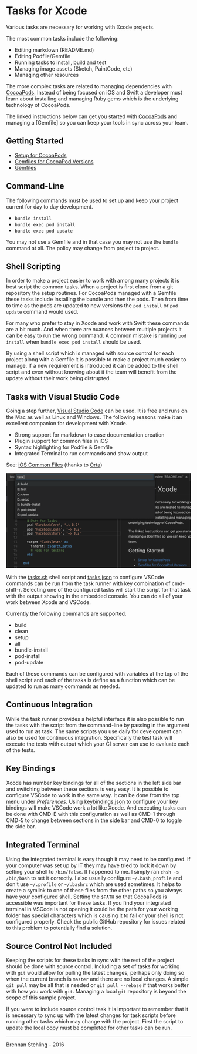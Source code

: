# Tasks for Xcode

Various tasks are necessary for working with Xcode projects. 

The most common tasks include the following:

* Editing markdown (README.md)
* Editing Podfile/Gemfile
* Running tasks to install, build and test
* Managing image assets (Sketch, PaintCode, etc)
* Managing other resources

The more complex tasks are related to managing dependencies with [CocoaPods]. Instead of being focused on iOS and Swift a developer must learn about installing and managing Ruby gems which is the underlying technology of CocoaPods.

The linked instructions below can get you started with [CocoaPods] and managing a [Gemfile] so you can keep your tools in sync across your team.

## Getting Started

* [Setup for CocoaPods]
* [Gemfiles for CocoaPod Versions]
* [Gemfiles]

## Command-Line

The following commands must be used to set up and keep your project current for day to day development.

 * `bundle install`
 * `bundle exec pod install`
 * `bundle exec pod update`

You may not use a Gemfile and in that case you may not use the `bundle` command at all. The policy may change from project to project.

## Shell Scripting

In order to make a project easier to work with among many projects it is best script the common tasks. When a project is first clone from a git repository the setup routines. For CocoaPods managed with a Gemfile these tasks include installing the bundle and then the pods. Then from time to time as the pods are updated to new versions the `pod install` or `pod update` command would used.

For many who prefer to stay in Xcode and work with Swift these commands are a bit much. And when there are nuances between multiple projects it can be easy to run the wrong command. A common mistake is running `pod install` when `bundle exec pod install` should be used.

By using a shell script which is managed with source control for each project along with a Gemfile it is possible to make a project much easier to manage. If a new requirement is introduced it can be added to the shell script and even without knowing about it the team will benefit from the update without their work being distrupted.

## Tasks with Visual Studio Code

Going a step further, [Visual Studio Code] can be used. It is free and runs on the Mac as well as Linux and Windows. The following reasons make it an excellent companion for development with Xcode.

* Strong support for markdown to ease documentation creation
* Plugin support for common files in iOS
* Syntax highlighting for Podfile & Gemfile
* Integrated Terminal to run commands and show output

See: [iOS Common Files] (thanks to [Orta])

![](vscode.png)

With the [tasks.sh] shell script and [tasks.json] to configure VSCode commands can be run from the task runner with key combination of cmd-shift-r. Selecting one of the configured tasks will start the script for that task with the output showing in the embedded console. You can do all of your work between Xcode and VSCode.

Currently the following commands are supported.

* build 
* clean
* setup
* all
* bundle-install
* pod-install
* pod-update

Each of these commands can be configured with variables at the top of the shell script and each of the tasks is define as a function which can be updated to run as many commands as needed.

## Continuous Integration

While the task runner provides a helpful interface it is also possible to run the tasks with the script from the command-line by passing in the argument used to run as task. The same scripts you use daily for development can also be used for continuous integration. Specifically the test task will execute the tests with output which your CI server can use to evaluate each of the tests. 

## Key Bindings

Xcode has number key bindings for all of the sections in the left side bar and switching between these sections is very easy. It is possible to configure VSCode to work in the same way. It can be done from the top menu under *Preferences*. Using [keybindings.json] to configure your key bindings will make VSCode work a lot like Xcode. And executing tasks can be done with CMD-E with this configuration as well as CMD-1 through CMD-5 to change between sections in the side bar and CMD-0 to toggle the side bar. 

## Integrated Terminal

Using the integrated terminal is easy though it may need to be configured. If your computer was set up by IT they may have tried to lock it down by setting your shell to `/bin/false`. It happened to me. I simply ran `chsh -s /bin/bash` to set it correctly. I also usually configure `~/.bash_profile` and don't use `~/.profile` or `~/.bashrc` which are used sometimes. It helps to create a symlink to one of these files from the other paths so you always have your configured shell. Setting the `$PATH` so that CocoaPods is accessible was important for these tasks. If you find your integrated terminal in VSCode is not opening it could be the path for your working folder has special characters which is causing it to fail or your shell is not configured properly. Check the public GitHub repository for issues related to this problem to potentially find a solution.

## Source Control Not Included

Keeping the scripts for these tasks in sync with the rest of the project should be done with source control. Including a set of tasks for working with `git` would allow for pulling the latest changes, perhaps only doing so when the current branch is `master` and there are no local changes. A simple `git pull` may be all that is needed or `git pull --rebase` if that works better with how you work with `git`. Managing a local `git` repository is beyond the scope of this sample project.

If you were to include source control task it is important to remember that it is necessary to sync up with the latest changes for task scripts before running other tasks which may change with the project. First the script to update the local copy must be completed for other tasks can be run.

---
Brennan Stehling - 2016

[CocoaPods]: https://www.cocoapods.org/
[Setup for CocoaPods]: https://gist.github.com/brennanMKE/372890aa27d4b90a1533aeb3c26e06e4
[Ruby]: http://www.ruby-lang.org/en/
[Gemfiles]: https://gist.github.com/brennanMKE/dff7b89836af5e51bcda0bda89967617
[Gemfiles for CocoaPod Versions]: https://gist.github.com/brennanMKE/dff7b89836af5e51bcda0bda89967617
[Visual Studio Code]: http://code.visualstudio.com/
[iOS Common Files]: https://marketplace.visualstudio.com/items?itemName=Orta.vscode-ios-common-files
[Orta]: http://twitter.com/orta
[tasks.sh]: tasks.sh
[tasks.json]: .vscode/tasks.json
[keybindings.json]: keybindings.json